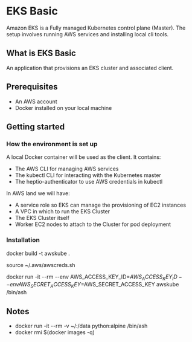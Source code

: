 # EKS Basic
Amazon EKS is a Fully managed Kubernetes control plane (Master). The setup involves running AWS services and installing local cli tools.

## What is EKS Basic
An application that provisions an EKS cluster and associated client.

## Prerequisites
- An AWS account
- Docker installed on your local machine

## Getting started
### How the environment is set up
A local Docker container will be used as the client. It contains:
- The AWS CLI for managing AWS services
- The kubectl CLI for interacting with the Kubernetes master
- The heptio-authenticator to use AWS credentials in kubectl

In AWS land we will have:
- A service role so EKS can manage the provisioning of EC2 instances
- A VPC in which to run the EKS Cluster
- The EKS Cluster itself
- Worker EC2 nodes to attach to the Cluster for pod deployment

### Installation
docker build -t awskube .

source ~/.aws/awscreds.sh

docker run -it --rm --env AWS_ACCESS_KEY_ID=$AWS_ACCESS_KEY_ID --env AWS_SECRET_ACCESS_KEY=$AWS_SECRET_ACCESS_KEY awskube /bin/ash

## Notes
- docker run -it --rm -v ~/:/data python:alpine /bin/ash
- docker rmi $(docker images -q)
